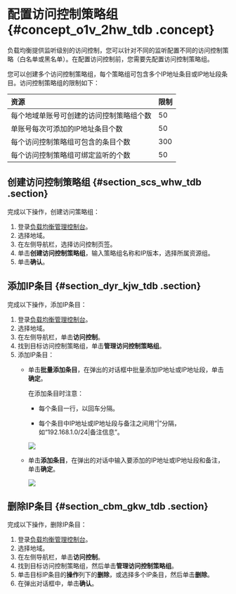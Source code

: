 # 配置访问控制策略组 {#concept_o1v_2hw_tdb .concept}

负载均衡提供监听级别的访问控制，您可以针对不同的监听配置不同的访问控制策略（白名单或黑名单）。在配置访问控制前，您需要先配置访问控制策略组。

您可以创建多个访问控制策略组，每个策略组可包含多个IP地址条目或IP地址段条目。访问控制策略组的限制如下：

|资源|限制|
|:-|:-|
|每个地域单账号可创建的访问控制策略组个数|50|
|单账号每次可添加的IP地址条目个数|50|
|每个访问控制策略组可包含的条目个数|300|
|每个访问控制策略组可绑定监听的个数|50|

## 创建访问控制策略组 {#section_scs_whw_tdb .section}

完成以下操作，创建访问策略组：

1.  登录[负载均衡管理控制台](https://slb.console.aliyun.com/slb)。
2.  选择地域。
3.  在左侧导航栏，选择访问控制页签。
4.  单击**创建访问控制策略组**，输入策略组名称和IP版本，选择所属资源组。
5.  单击**确认**。

## 添加IP条目 {#section_dyr_kjw_tdb .section}

完成以下操作，添加IP条目：

1.  登录[负载均衡管理控制台](https://slb.console.aliyun.com/slb)。
2.  选择地域。
3.  在左侧导航栏，单击**访问控制**。
4.  找到目标访问控制策略组，单击**管理访问控制策略组**。
5.  添加IP条目：
    -   单击**批量添加条目**，在弹出的对话框中批量添加IP地址或IP地址段，单击**确定**。

        在添加条目时注意：

        -   每个条目一行，以回车分隔。

        -   每个条目中IP地址或IP地址段与备注之间用“|”分隔，如“192.168.1.0/24|备注信息”。

        ![](http://static-aliyun-doc.oss-cn-hangzhou.aliyuncs.com/assets/img/15685/15640565337335_zh-CN.png)

    -   单击**添加条目**，在弹出的对话中输入要添加的IP地址或IP地址段和备注，单击**确定**。

        ![](http://static-aliyun-doc.oss-cn-hangzhou.aliyuncs.com/assets/img/15685/15640565337336_zh-CN.png)


## 删除IP条目 {#section_cbm_gkw_tdb .section}

完成以下操作，删除IP条目：

1.  登录[负载均衡管理控制台](https://slb.console.aliyun.com/slb)。
2.  选择地域。
3.  在左侧导航栏，单击**访问控制**。
4.  找到目标访问控制策略组，然后单击**管理访问控制策略组**。
5.  单击目标IP条目的**操作**列下的**删除**，或选择多个IP条目，然后单击**删除**。
6.  在弹出对话框中，单击**确认**。

